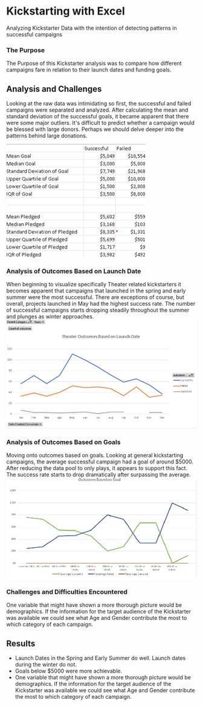 # Kickstarting with Excel

Analyzing Kickstarter Data with the intention of detecting patterns in successful campaigns

### The Purpose
The Purpose of this Kickstarter analysis was to compare how different campaigns fare in relation to their launch dates and funding goals.  
## Analysis and Challenges
Looking at the raw data was intimidating so first, the successful and failed campaigns were separated and analyzed. After calculating the mean and standard deviation of the successful goals, it became apparent that there were some major outliers.  It's difficult to predict whether a campaign would be blessed with large donors. Perhaps we should delve deeper into the patterns behind large donations. 

![alt text](https://raw.githubusercontent.com/zackarymeadows/Kickstarter-Anaylsis/main/Table%20of%20Averages.png?token=GHSAT0AAAAAABXPDO5FD4VBHW6D7OG23BYQYX6XFOA)
### Analysis of Outcomes Based on Launch Date
When beginning to visualize specifically Theater related kickstarters it becomes apparent that campaigns that launched in the spring and early summer were the most successful. There are exceptions of course, but overall, projects launched in May had the highest success rate. The number of successful campaigns starts dropping steadily throughout the summer and plunges as winter approaches. 
![alt text](https://raw.githubusercontent.com/zackarymeadows/Kickstarter-Anaylsis/main/Theater%20Outcomes%20Based%20on%20Launch%20Date.png?token=GHSAT0AAAAAABXPDO5ECHFJHHB35NR6JPDKYX6XHKQ)

### Analysis of Outcomes Based on Goals
Moving onto outcomes based on goals. Looking at general kickstarting campaigns, the average successful campaign had a goal of around $5000. After reducing the data pool to only plays, it appears to support this fact. The success rate starts to drop dramatically after surpassing the average. 
![alt text](https://raw.githubusercontent.com/zackarymeadows/Kickstarter-Anaylsis/2f252086cf2ef48236a5af950646b135c221283c/Outcomes%20Based%20on%20Goal.png?token=GHSAT0AAAAAABXPDO5EVWH2NA2AS5GG2NOUYX6XIOA)

### Challenges and Difficulties Encountered
One variable that might have shown a more thorough picture would be demographics. If the information for the target audience of the Kickstarter was available we could see what Age and Gender contribute the most to which category of each campaign. 

## Results
- Launch Dates in the Spring and Early Summer do well. Launch dates during the winter do not.
- Goals below $5000 were more achievable. 
- One variable that might have shown a more thorough picture would be demographics. If the information for the target audience of the Kickstarter was available we could see what Age and Gender contribute the most to which category of each campaign. 

